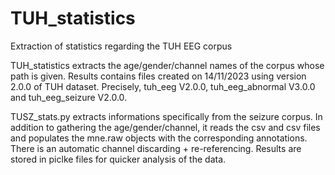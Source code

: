 # TUH_statistics
Extraction of statistics regarding the TUH EEG corpus

TUH_statistics extracts the age/gender/channel names of the corpus whose path is given. 
Results contains files created on 14/11/2023 using version 2.0.0 of TUH dataset. Precisely, tuh_eeg V2.0.0, tuh_eeg_abnormal V3.0.0 and tuh_eeg_seizure V2.0.0.

TUSZ_stats.py extracts informations specifically from the seizure corpus. In addition to gathering the age/gender/channel, it reads the csv and csv files and populates the mne.raw objects with the corresponding annotations. There is an automatic channel discarding + re-referencing. Results are stored in piclke files for quicker analysis of the data. 

